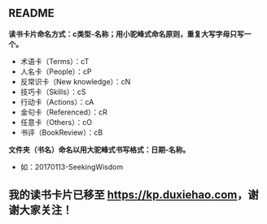 ## README

**读书卡片命名方式：c类型-名称；用小驼峰式命名原则，重复大写字母只写一个。**
 - 术语卡（Terms）：cT
 - 人名卡（People）：cP
 - 反常识卡（New knowledge）：cN
 - 技巧卡（Skills）：cS
 - 行动卡（Actions）：cA
 - 金句卡（Referenced）：cR
 - 任意卡（Others）：cO
 - 书评（BookReview）：cB

**文件夹（书名）命名以用大驼峰式书写格式：日期-名称。**
 - 如：20170113-SeekingWisdom

## 我的读书卡片已移至 <a href="https://kp.duxiehao.com" target="_blank">https://kp.duxiehao.com</a>，谢谢大家关注！

